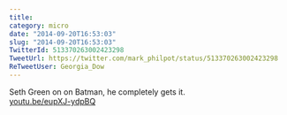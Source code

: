 ```yaml
---
title: 
category: micro
date: "2014-09-20T16:53:03"
slug: "2014-09-20T16:53:03"
TwitterId: 513370263002423298
TweetUrl: https://twitter.com/mark_philpot/status/513370263002423298
ReTweetUser: Georgia_Dow
---
```


<i class="fa fa-retweet" aria-hidden="true"></i> Seth Green on on Batman, he completely gets it.  
[youtu.be/eupXJ-ydpBQ](http://youtu.be/eupXJ-ydpBQ)
